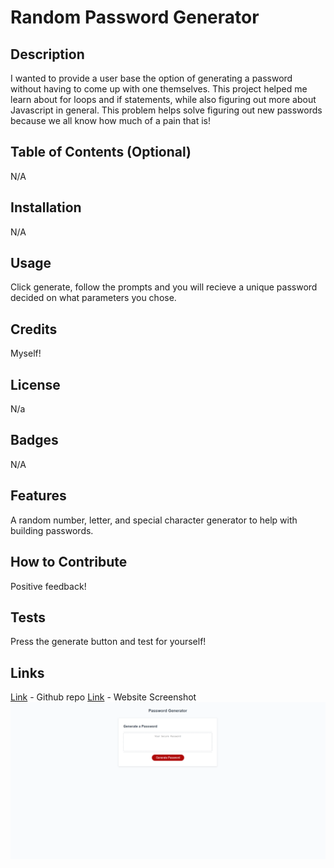 # Random Password Generator

## Description

I wanted to provide a user base the option of generating a password without having to come up with one themselves. This project helped me learn about for loops and if statements, while also figuring out more about Javascript in general. This problem helps solve figuring out new passwords because we all know how much of a pain that is!

## Table of Contents (Optional)

N/A

## Installation

N/A

## Usage

Click generate, follow the prompts and you will recieve a unique password decided on what parameters you chose.

## Credits

Myself!

## License

N/a

## Badges

N/A

## Features

A random number, letter, and special character generator to help with building passwords.

## How to Contribute

Positive feedback!

## Tests

Press the generate button and test for yourself!

## Links

[Link](https://github.com/JMADA257/Password-Gen) - Github repo
[Link](https://jmada257.github.io/Password-Gen/) - Website
Screenshot 
![Alt text](<assets/images/Screenshot 2023-09-19 091233.png>)